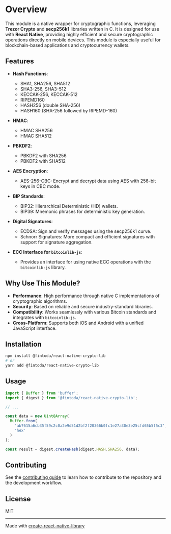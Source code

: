 # Overview

This module is a native wrapper for cryptographic functions, leveraging **Trezor Crypto** and **secp256k1** libraries written in C. It is designed for use with **React Native**, providing highly efficient and secure cryptographic operations directly on mobile devices. This module is especially useful for blockchain-based applications and cryptocurrency wallets.

## Features

- **Hash Functions**:
  - SHA1, SHA256, SHA512
  - SHA3-256, SHA3-512
  - KECCAK-256, KECCAK-512
  - RIPEMD160
  - HASH256 (double SHA-256)
  - HASH160 (SHA-256 followed by RIPEMD-160)

- **HMAC**:
  - HMAC SHA256
  - HMAC SHA512

- **PBKDF2**:
  - PBKDF2 with SHA256
  - PBKDF2 with SHA512

- **AES Encryption**:
  - AES-256-CBC: Encrypt and decrypt data using AES with 256-bit keys in CBC mode.

- **BIP Standards**:
  - BIP32: Hierarchical Deterministic (HD) wallets.
  - BIP39: Mnemonic phrases for deterministic key generation.

- **Digital Signatures**:
  - ECDSA: Sign and verify messages using the secp256k1 curve.
  - Schnorr Signatures: More compact and efficient signatures with support for signature aggregation.

- **ECC Interface for `bitcoinlib-js`**: 
  - Provides an interface for using native ECC operations with the `bitcoinlib-js` library.

## Why Use This Module?

- **Performance**: High performance through native C implementations of cryptographic algorithms.
- **Security**: Based on reliable and secure industry-standard libraries.
- **Compatibility**: Works seamlessly with various Bitcoin standards and integrates with `bitcoinlib-js`.
- **Cross-Platform**: Supports both iOS and Android with a unified JavaScript interface.

## Installation

```sh
npm install @fintoda/react-native-crypto-lib
# or
yarn add @fintoda/react-native-crypto-lib
```

## Usage


```js
import { Buffer } from 'buffer';
import { digest } from '@fintoda/react-native-crypto-lib';

// ...

const data = new Uint8Array(
  Buffer.from(
    'ab7615a6cb35f59c2c0a2e9d51d2bf2f20366b0fc1e27a30e3e25cfd65b5f5c3',
    'hex'
  )
);

const result = digest.createHash(digest.HASH.SHA256, data);
```


## Contributing

See the [contributing guide](CONTRIBUTING.md) to learn how to contribute to the repository and the development workflow.

## License

MIT

---

Made with [create-react-native-library](https://github.com/callstack/react-native-builder-bob)
